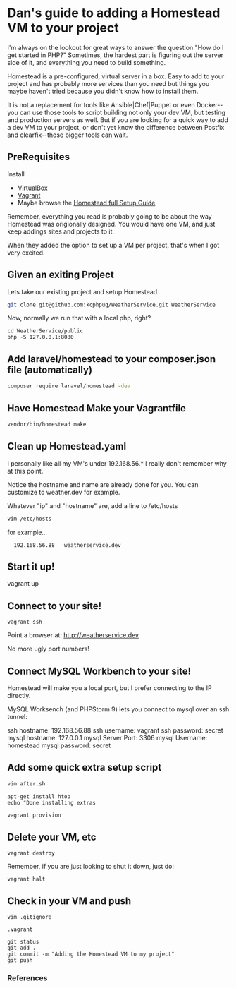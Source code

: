 # Dan's guide to adding a Homestead VM to your project
I'm always on the lookout for great ways to answer the question "How do I get started in PHP?"  Sometimes, the hardest part is figuring out the server side of it, and everything you need to build something.

Homestead is a pre-configured, virtual server in a box.  Easy to add to your project and has probably more services than you need but things you maybe haven't tried because you didn't know how to install them.

It is not a replacement for tools like Ansible|Chef|Puppet or even Docker--you can use those tools to script building not only your dev VM, but testing and production servers as well.  But if you are looking for a quick way to add a dev VM to your project, or don't yet know the difference between Postfix and clearfix--those bigger tools can wait.

## PreRequisites
Install
  * [VirtualBox]
  * [Vagrant]
  * Maybe browse the [Homestead full Setup Guide][Homestead]

Remember, everything you read is probably going to be about the way Homestead was origionally designed.  You would have one VM, and just keep addings sites and projects to it.  

When they added the option to set up a VM per project, that's when I got very excited.

## Given an exiting Project
Lets take our existing project and setup Homestead 

```bash
git clone git@github.com:kcphpug/WeatherService.git WeatherService
```

Now, normally we run that with a local php, right?
```
cd WeatherService/public
php -S 127.0.0.1:8080
```
## Add laravel/homestead to your composer.json file (automatically)

```bash
composer require laravel/homestead -dev
```

## Have Homestead Make your Vagrantfile

```bash
vendor/bin/homestead make
```

## Clean up Homestead.yaml
I personally like all my VM's under 192.168.56.*  I really don't remember why at this point. 

Notice the hostname and name are already done for you. You can customize to weather.dev for example.

Whatever "ip" and "hostname" are, add a line to /etc/hosts 

```bash
vim /etc/hosts
```
for example...
```
  192.168.56.88   weatherservice.dev
```

## Start it up!
vagrant up

## Connect to your site!
```
vagrant ssh
```
Point a browser at:
http://weatherservice.dev

No more ugly port numbers!

## Connect MySQL Workbench to your site!
Homestead will make you a local port, but I prefer connecting to the IP directly.

MySQL Worksench (and PHPStorm 9) lets you connect to mysql over an ssh tunnel:

  ssh hostname: 192.168.56.88
  ssh username: vagrant
  ssh password: secret
  mysql hostname: 127.0.0.1
  mysql Server Port: 3306
  mysql Username: homestead
  mysql password: secret


## Add some quick extra setup script
```bash
vim after.sh
```
```
apt-get install htop
echo "Done installing extras
```
```bash
vagrant provision
```
## Delete your VM, etc
```
vagrant destroy
```
Remember, if you are just looking to shut it down, just do:
```
vagrant halt
```

## Check in your VM and push
```
vim .gitignore
```
```
.vagrant
```  
```  
git status
git add .
git commit -m "Adding the Homestead VM to my project"
git push
```

### References
[VirtualBox]: https://www.virtualbox.org/wiki/Downloads
[Vagrant]: http://www.vagrantup.com/downloads.html
[Homestead]: http://laravel.com/docs/5.1/homestead
